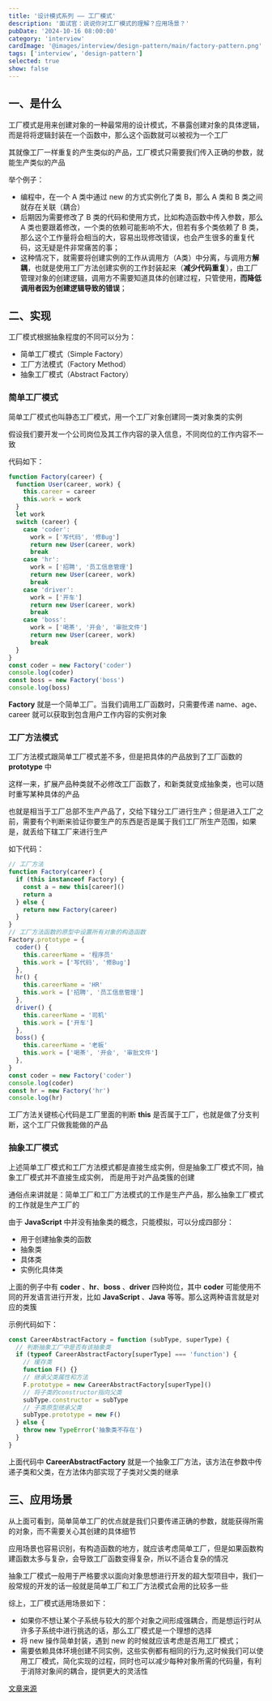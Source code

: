 ```yaml
---
title: '设计模式系列 —— 工厂模式'
description: '面试官：说说你对工厂模式的理解？应用场景？'
pubDate: '2024-10-16 08:00:00'
category: 'interview'
cardImage: '@images/interview/design-pattern/main/factory-pattern.png'
tags: ['interview', 'design-pattern']
selected: true
show: false
---
```


## 一、是什么

工厂模式是用来创建对象的一种最常用的设计模式，不暴露创建对象的具体逻辑，而是将将逻辑封装在一个函数中，那么这个函数就可以被视为一个工厂

其就像工厂一样重复的产生类似的产品，工厂模式只需要我们传入正确的参数，就能生产类似的产品

举个例子：

- 编程中，在一个 A 类中通过 new 的方式实例化了类 B，那么 A 类和 B 类之间就存在关联（耦合）
- 后期因为需要修改了 B 类的代码和使用方式，比如构造函数中传入参数，那么 A 类也要跟着修改，一个类的依赖可能影响不大，但若有多个类依赖了 B 类，那么这个工作量将会相当的大，容易出现修改错误，也会产生很多的重复代码，这无疑是件非常痛苦的事；
- 这种情况下，就需要将创建实例的工作从调用方（A类）中分离，与调用方**解耦**，也就是使用工厂方法创建实例的工作封装起来（**减少代码重复**），由工厂管理对象的创建逻辑，调用方不需要知道具体的创建过程，只管使用，**而降低调用者因为创建逻辑导致的错误**；

## 二、实现

工厂模式根据抽象程度的不同可以分为：

- 简单工厂模式（Simple Factory）
- 工厂方法模式（Factory Method）
- 抽象工厂模式（Abstract Factory）

### 简单工厂模式

简单工厂模式也叫静态工厂模式，用一个工厂对象创建同一类对象类的实例

假设我们要开发一个公司岗位及其工作内容的录入信息，不同岗位的工作内容不一致

代码如下：

```js
function Factory(career) {
  function User(career, work) {
    this.career = career
    this.work = work
  }
  let work
  switch (career) {
    case 'coder':
      work = ['写代码', '修Bug']
      return new User(career, work)
      break
    case 'hr':
      work = ['招聘', '员工信息管理']
      return new User(career, work)
      break
    case 'driver':
      work = ['开车']
      return new User(career, work)
      break
    case 'boss':
      work = ['喝茶', '开会', '审批文件']
      return new User(career, work)
      break
  }
}
const coder = new Factory('coder')
console.log(coder)
const boss = new Factory('boss')
console.log(boss)
```

**Factory** 就是一个简单工厂。当我们调用工厂函数时，只需要传递 name、age、career 就可以获取到包含用户工作内容的实例对象

### 工厂方法模式

工厂方法模式跟简单工厂模式差不多，但是把具体的产品放到了工厂函数的 **prototype** 中

这样一来，扩展产品种类就不必修改工厂函数了，和新类就变成抽象类，也可以随时重写某种具体的产品

也就是相当于工厂总部不生产产品了，交给下辖分工厂进行生产；但是进入工厂之前，需要有个判断来验证你要生产的东西是否是属于我们工厂所生产范围，如果是，就丢给下辖工厂来进行生产

如下代码：

```js
// 工厂方法
function Factory(career) {
  if (this instanceof Factory) {
    const a = new this[career]()
    return a
  } else {
    return new Factory(career)
  }
}
// 工厂方法函数的原型中设置所有对象的构造函数
Factory.prototype = {
  coder() {
    this.careerName = '程序员'
    this.work = ['写代码', '修Bug']
  },
  hr() {
    this.careerName = 'HR'
    this.work = ['招聘', '员工信息管理']
  },
  driver() {
    this.careerName = '司机'
    this.work = ['开车']
  },
  boss() {
    this.careerName = '老板'
    this.work = ['喝茶', '开会', '审批文件']
  },
}
const coder = new Factory('coder')
console.log(coder)
const hr = new Factory('hr')
console.log(hr)
```

工厂方法关键核心代码是工厂里面的判断 **this** 是否属于工厂，也就是做了分支判断，这个工厂只做我能做的产品

### 抽象工厂模式

上述简单工厂模式和工厂方法模式都是直接生成实例，但是抽象工厂模式不同，抽象工厂模式并不直接生成实例， 而是用于对产品类簇的创建

通俗点来讲就是：简单工厂和工厂方法模式的工作是生产产品，那么抽象工厂模式的工作就是生产工厂的

由于 **JavaScript** 中并没有抽象类的概念，只能模拟，可以分成四部分：

- 用于创建抽象类的函数
- 抽象类
- 具体类
- 实例化具体类

上面的例子中有 **coder** 、**hr**、**boss** 、**driver** 四种岗位，其中 **coder** 可能使用不同的开发语言进行开发，比如 **JavaScript** 、**Java** 等等。那么这两种语言就是对应的类簇

示例代码如下：

```js
const CareerAbstractFactory = function (subType, superType) {
  // 判断抽象工厂中是否有该抽象类
  if (typeof CareerAbstractFactory[superType] === 'function') {
    // 缓存类
    function F() {}
    // 继承父类属性和方法
    F.prototype = new CareerAbstractFactory[superType]()
    // 将子类的constructor指向父类
    subType.constructor = subType
    // 子类原型继承父类
    subType.prototype = new F()
  } else {
    throw new TypeError('抽象类不存在')
  }
}
```

上面代码中 **CareerAbstractFactory** 就是一个抽象工厂方法，该方法在参数中传递子类和父类，在方法体内部实现了子类对父类的继承

## 三、应用场景

从上面可看到，简单简单工厂的优点就是我们只要传递正确的参数，就能获得所需的对象，而不需要关心其创建的具体细节

应用场景也容易识别，有构造函数的地方，就应该考虑简单工厂，但是如果函数构建函数太多与复杂，会导致工厂函数变得复杂，所以不适合复杂的情况

抽象工厂模式一般用于严格要求以面向对象思想进行开发的超大型项目中，我们一般常规的开发的话一般就是简单工厂和工厂方法模式会用的比较多一些

综上，工厂模式适用场景如下：

- 如果你不想让某个子系统与较大的那个对象之间形成强耦合，而是想运行时从许多子系统中进行挑选的话，那么工厂模式是一个理想的选择
- 将 new 操作简单封装，遇到 new 的时候就应该考虑是否用工厂模式；
- 需要依赖具体环境创建不同实例，这些实例都有相同的行为,这时候我们可以使用工厂模式，简化实现的过程，同时也可以减少每种对象所需的代码量，有利于消除对象间的耦合，提供更大的灵活性

[文章来源](https://vue3js.cn/interview/design/Factory%20%20Pattern.html)
